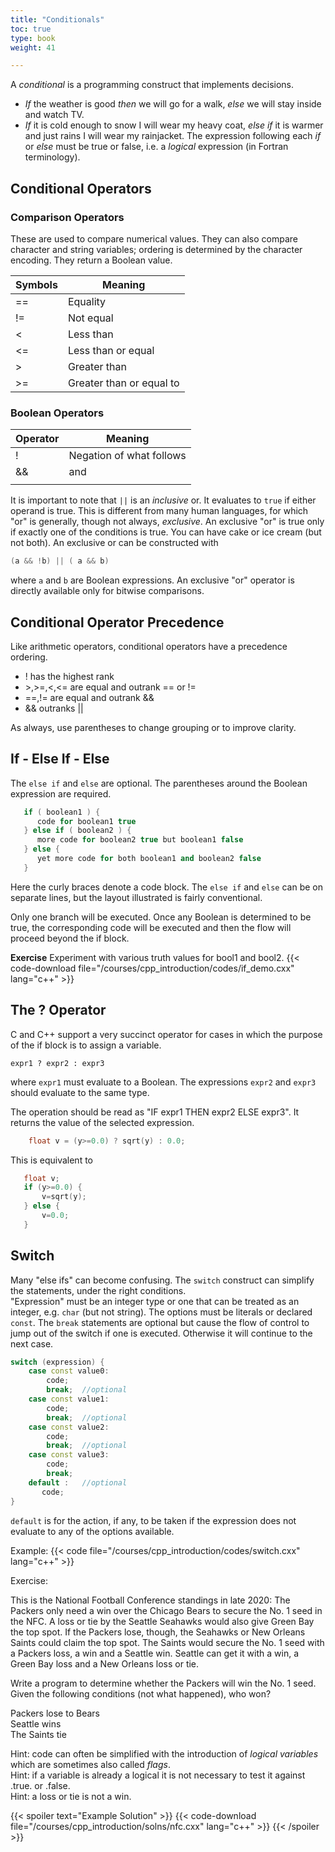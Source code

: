 ```yaml
---
title: "Conditionals"
toc: true
type: book
weight: 41

---
```


A _conditional_ is a programming construct that implements decisions. 
* _If_ the weather is good _then_ we will go for a walk, _else_ we will stay inside and watch TV.  
* _If_ it is cold enough to snow I will wear my heavy coat, _else if_ it is warmer and just rains I will wear my rainjacket.
The expression following each _if_ or _else_ must be true or false, i.e. a _logical_ expression (in Fortran terminology).

## Conditional Operators

### Comparison Operators

These are used to compare numerical values.  They can also compare character and string variables; ordering is determined by the character encoding.  They return a Boolean value.  

|   Symbols   |   Meaning  |
|-------------|------------|
|   ==        |  Equality  |
|   !=        | Not equal  |
|    <        | Less than  |
|    <=       | Less than or equal  |
|    >        | Greater than  |
|    >=       | Greater than or equal to  |

### Boolean Operators

|   Operator    |   Meaning   |
|---------------|-------------|
|   !           |   Negation of what follows |
|   &&          |     and     |
|   ||          |     or      |

It is important to note that `||` is an _inclusive_ or.  It evaluates to `true` if either operand is true.  This is different from many human languages, for which "or" is generally, though not always, _exclusive_.  An exclusive "or" is true only if exactly one of the conditions is true.
   You can have cake or ice cream (but not both).
An exclusive or can be constructed with 
```c++
(a && !b) || ( a && b)
```
where `a` and `b` are Boolean expressions.  An exclusive "or" operator is directly available only for bitwise comparisons.

## Conditional Operator Precedence

Like arithmetic operators, conditional operators have a precedence ordering.

* ! has the highest rank
* \>,>=,<,<= are equal and outrank == or !=
* ==,!= are equal and outrank &&
* && outranks ||

As always, use parentheses to change grouping or to improve clarity.

## If - Else If - Else

The `else if` and `else` are optional. The parentheses around the Boolean expression are required.
```c++
   if ( boolean1 ) {
      code for boolean1 true
   } else if ( boolean2 ) {
      more code for boolean2 true but boolean1 false
   } else {
      yet more code for both boolean1 and boolean2 false
   }
```
Here the curly braces denote a code block.  The `else if` and `else` can be on separate lines, but the layout illustrated is fairly conventional.

Only one branch will be executed.  Once any Boolean is determined to be true, the corresponding code will be executed and then the flow will proceed beyond the if block.

**Exercise**
Experiment with various truth values for bool1 and bool2.
{{< code-download file="/courses/cpp_introduction/codes/if_demo.cxx" lang="c++" >}}

## The ? Operator

C and C++ support a very succinct operator for cases in which the purpose of the if block is to assign a variable.
```no-highlight
expr1 ? expr2 : expr3
```
where `expr1` must evaluate to a Boolean.  The expressions `expr2` and `expr3` should evaluate to the same type.

The operation should be read as "IF expr1 THEN expr2 ELSE expr3".  It returns the value of the selected expression.
```c++
    float v = (y>=0.0) ? sqrt(y) : 0.0;
```
This is equivalent to
```c++
   float v;
   if (y>=0.0) {
       v=sqrt(y);
   } else {
       v=0.0;
   }
```

## Switch

Many "else ifs" can become confusing.  The `switch` construct can simplify the statements, under the right conditions.  
"Expression" must be an integer type or one that can be treated as an integer, e.g. `char` (but not string). 
The options must be literals or declared `const`.  The `break` statements are optional but cause the flow of control to jump out of the switch if one is executed.  Otherwise it will continue to the next case.
```c++
switch (expression) {
    case const value0:
        code;
        break;  //optional
    case const value1:
        code;
        break;  //optional
    case const value2:
        code;
        break;  //optional
    case const value3:
        code;
        break;
    default :   //optional
       code;
}
```
`default` is for the action, if any, to be taken if the expression does not evaluate to any of the options available.

Example:
{{< code file="/courses/cpp_introduction/codes/switch.cxx" lang="c++" >}}

Exercise:

This is the National Football Conference standings in late 2020:
   The Packers only need a win over the Chicago Bears to secure the No. 1 seed in the NFC. A loss or tie by the Seattle Seahawks would also give Green Bay the top spot.  If the Packers lose, though, the Seahawks or New Orleans Saints could claim the top spot. The Saints would secure the No. 1 seed with a Packers loss, a win and a Seattle win. Seattle can get it with a win, a Green Bay loss and a New Orleans loss or tie.

Write a program to determine whether the Packers will win the No. 1 seed.  Given the following conditions (not what happened), who won?

Packers lose to Bears
<br>
Seattle wins
<br>
The Saints tie 

Hint: code can often be simplified with the introduction of _logical variables_ which are sometimes also called _flags_.
<br>
Hint: if a variable is already a logical it is not necessary to test it against .true. or .false.
<br>
Hint: a loss or tie is not a win.

{{< spoiler text="Example Solution" >}}
{{< code-download file="/courses/cpp_introduction/solns/nfc.cxx" lang="c++" >}}
{{< /spoiler >}}
